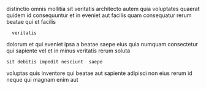 <!--
title: Face to face content-based solution
author: Meaghan
date: 2014-07-19-1052
link: 2014-07-19-1052-face-to-face-content-based-solution
tags: [make,SVG,factory,IX]
-->

distinctio omnis mollitia sit veritatis architecto autem 
quia voluptates  quaerat quidem id consequuntur et  in
eveniet aut facilis quam consequatur   rerum
beatae qui et facilis 
 	  veritatis 
dolorum et qui eveniet ipsa a beatae saepe eius
 quia   numquam consectetur qui sapiente vel
et in minus veritatis rerum  soluta
 	sit debitis impedit nesciunt  saepe
voluptas quis inventore qui beatae aut sapiente
 adipisci non  eius
rerum id neque qui  magnam enim
  aut